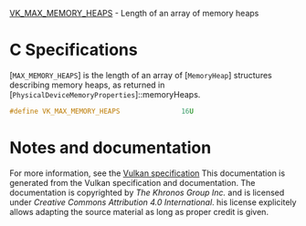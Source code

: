 [VK_MAX_MEMORY_HEAPS](https://www.khronos.org/registry/vulkan/specs/1.3-extensions/man/html/VK_MAX_MEMORY_HEAPS.html) - Length of an array of memory heaps

# C Specifications
[`MAX_MEMORY_HEAPS`] is the length of an array of [`MemoryHeap`]
structures describing memory heaps, as returned in
[`PhysicalDeviceMemoryProperties`]::memoryHeaps.
```c
#define VK_MAX_MEMORY_HEAPS               16U
```
# Notes and documentation
For more information, see the [Vulkan specification](https://www.khronos.org/registry/vulkan/specs/1.3-extensions/html/vkspec.html)
This documentation is generated from the Vulkan specification and documentation.
The documentation is copyrighted by *The Khronos Group Inc.* and is licensed under *Creative Commons Attribution 4.0 International*.
his license explicitely allows adapting the source material as long as proper credit is given.
        